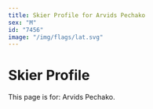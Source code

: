```yaml
---
title: Skier Profile for Arvids Pechako
sex: "M"
id: "7456"
image: "/img/flags/lat.svg" 
---
```


# Skier Profile

This page is for: Arvids Pechako.
    